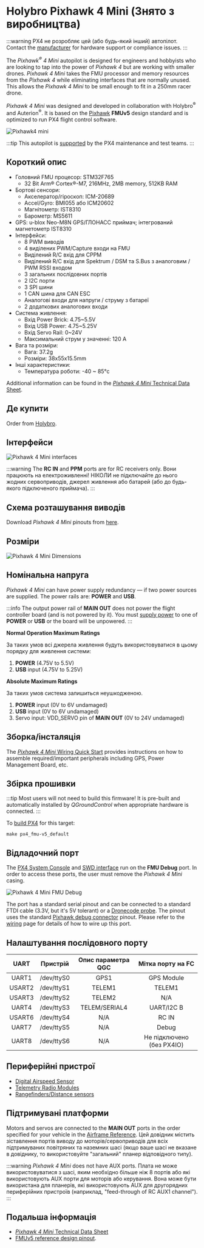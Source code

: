 # Holybro Pixhawk 4 Mini (Знято з виробництва)

:::warning
PX4 не розробляє цей (або будь-який інший) автопілот.
Contact the [manufacturer](https://holybro.com/) for hardware support or compliance issues.
:::

The _Pixhawk<sup>&reg;</sup> 4 Mini_ autopilot is designed for engineers and hobbyists who are looking to tap into the power of _Pixhawk 4_ but are working with smaller drones.
_Pixhawk 4 Mini_ takes the FMU processor and memory resources from the _Pixhawk 4_ while eliminating interfaces that are normally unused.
This allows the _Pixhawk 4 Mini_ to be small enough to fit in a 250mm racer drone.

_Pixhawk 4 Mini_ was designed and developed in collaboration with Holybro<sup>&reg;</sup> and Auterion<sup>&reg;</sup>.
It is based on the [Pixhawk](https://pixhawk.org/) **FMUv5** design standard and is optimized to run PX4 flight control software.

![Pixhawk4 mini](../../assets/flight_controller/pixhawk4mini/pixhawk4mini_iso_1.png)

:::tip
This autopilot is [supported](../flight_controller/autopilot_pixhawk_standard.md) by the PX4 maintenance and test teams.
:::

## Короткий опис

- Головний FMU процесор: STM32F765
  - 32 Bit Arm® Cortex®-M7, 216MHz, 2MB memory, 512KB RAM
- Бортові сенсори:
  - Акселератор/гіроскоп: ICM-20689
  - Accel/Gyro: BMI055 або ICM20602
  - Магнітометр: IST8310
  - Барометр: MS5611
- GPS: u-blox Neo-M8N GPS/ГЛОНАСС приймач; інтегрований магнетометр IST8310
- Інтерфейси:
  - 8 PWM виводів
  - 4 виділених PWM/Capture входи на FMU
  - Виділений R/C вхід для CPPM
  - Виділений R/C вхід для Spektrum / DSM та S.Bus з аналоговим / PWM RSSI входом
  - 3 загальних послідовних портів
  - 2 I2C порти
  - 3 SPI шини
  - 1 CAN шина для CAN ESC
  - Аналогові входи для напруги / струму з батареї
  - 2 додаткових аналогових входи
- Система живлення:
  - Вхід Power Brick: 4.75~5.5V
  - Вхід USB Power: 4.75~5.25V
  - Вхід Servo Rail: 0~24V
  - Максимальний струм у значенні: 120 A
- Вага та розміри:
  - Вага: 37.2g
  - Розміри: 38x55x15.5mm
- Інші характеристики:
  - Температура роботи: -40 ~ 85°c

Additional information can be found in the [_Pixhawk 4 Mini_ Technical Data Sheet](https://github.com/PX4/PX4-user_guide/raw/main/assets/flight_controller/pixhawk4mini/pixhawk4mini_technical_data_sheet.pdf).

## Де купити

Order from [Holybro](https://holybro.com/collections/autopilot-flight-controllers/products/pixhawk4-mini).

## Інтерфейси

![Pixhawk 4 Mini interfaces](../../assets/flight_controller/pixhawk4mini/pixhawk4mini_interfaces.png)

:::warning
The **RC IN** and **PPM** ports are for RC receivers only. Вони працюють на електроживленні! НІКОЛИ не підключайте до нього жодних сервоприводів, джерел живлення або батарей (або до будь-якого підключеного приймача).
:::

## Схема розташування виводів

Download _Pixhawk 4 Mini_ pinouts from [here](https://github.com/PX4/PX4-user_guide/raw/main/assets/flight_controller/pixhawk4mini/pixhawk4mini_pinouts.pdf).

## Розміри

![Pixhawk 4 Mini Dimensions](../../assets/flight_controller/pixhawk4mini/pixhawk4mini_dimensions.png)

## Номінальна напруга

_Pixhawk 4 Mini_ can have power supply redundancy — if two power sources are supplied. The power rails are: **POWER** and **USB**.

:::info
The output power rail of **MAIN OUT** does not power the flight controller board (and is not powered by it).
You must [supply power](../assembly/quick_start_pixhawk4_mini.md#power) to one of **POWER** or **USB** or the board will be unpowered.
:::

**Normal Operation Maximum Ratings**

За таких умов всі джерела живлення будуть використовуватися в цьому порядку для живлення системи:

1. **POWER** (4.75V to 5.5V)
2. **USB** input (4.75V to 5.25V)

**Absolute Maximum Ratings**

За таких умов система залишиться неушкодженою.

1. **POWER** input (0V to 6V undamaged)
2. **USB** input (0V to 6V undamaged)
3. Servo input: VDD_SERVO pin of **MAIN OUT** (0V to 24V undamaged)

## Зборка/інсталяція

The [_Pixhawk 4 Mini_ Wiring Quick Start](../assembly/quick_start_pixhawk4_mini.md) provides instructions on how to assemble required/important peripherals including GPS, Power Management Board, etc.

## Збірка прошивки

:::tip
Most users will not need to build this firmware!
It is pre-built and automatically installed by _QGroundControl_ when appropriate hardware is connected.
:::

To [build PX4](../dev_setup/building_px4.md) for this target:

```
make px4_fmu-v5_default
```

## Відладочний порт

The [PX4 System Console](../debug/system_console.md) and [SWD interface](../debug/swd_debug.md) run on the **FMU Debug** port.
In order to access these ports, the user must remove the _Pixhawk 4 Mini_ casing.

![Pixhawk 4 Mini FMU Debug](../../assets/flight_controller/pixhawk4mini/pixhawk4mini_fmu_debug.png)

The port has a standard serial pinout and can be connected to a standard FTDI cable (3.3V, but it's 5V tolerant) or a [Dronecode probe](https://kb.zubax.com/display/MAINKB/Dronecode+Probe+documentation). The pinout uses the standard [Pixhawk debug connector](https://github.com/pixhawk/Pixhawk-Standards/blob/master/DS-009%20Pixhawk%20Connector%20Standard.pdf) pinout. Please refer to the [wiring](../debug/system_console.md) page for details of how to wire up this port.

## Налаштування послідовного порту

|  UART  |  Пристрій  | Опис параметра QGC |               Мітка порту на FC              |
| :----: | :--------: | :----------------: | :------------------------------------------: |
|  UART1 | /dev/ttyS0 |        GPS1        |                  GPS Module                  |
| USART2 | /dev/ttyS1 |       TELEM1       |                    TELEM1                    |
| USART3 | /dev/ttyS2 |       TELEM2       |                      N/A                     |
|  UART4 | /dev/ttyS3 |    TELEM/SERIAL4   |                  UART/l2C B                  |
| USART6 | /dev/ttyS4 |         N/A        |                     RC IN                    |
|  UART7 | /dev/ttyS5 |         N/A        |                     Debug                    |
|  UART8 | /dev/ttyS6 |         N/A        | Не підключено (без PX4IO) |

## Периферійні пристрої

- [Digital Airspeed Sensor](https://holybro.com/products/digital-air-speed-sensor)
- [Telemetry Radio Modules](../telemetry/index.md)
- [Rangefinders/Distance sensors](../sensor/rangefinders.md)

## Підтримувані платформи

Motors and servos are connected to the **MAIN OUT** ports in the order specified for your vehicle in the [Airframe Reference](../airframes/airframe_reference.md).
Цей довідник містить зіставлення портів виводу до моторів/сервоприводів для всіх підтримуваних повітряних та наземних шасі (якщо ваше шасі не вказане в довіднику, то використовуйте "загальний" планер відповідного типу).

:::warning
_Pixhawk 4 Mini_ does not have AUX ports.
Плата не може використовуватися з шасі, яким необхідно більше ніж 8 портів або які використовують AUX порти для моторів або керування.
Вона може бути використана для планерів, які використовують AUX для другорядних периферійних пристроїв (наприклад, "feed-through of RC AUX1 channel").
:::

## Подальша інформація

- [_Pixhawk 4 Mini_ Technical Data Sheet](https://github.com/PX4/PX4-user_guide/raw/main/assets/flight_controller/pixhawk4mini/pixhawk4mini_technical_data_sheet.pdf)
- [FMUv5 reference design pinout](https://docs.google.com/spreadsheets/d/1-n0__BYDedQrc_2NHqBenG1DNepAgnHpSGglke-QQwY/edit#gid=912976165).
